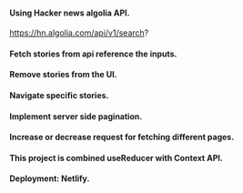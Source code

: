 ####  Using Hacker news algolia API.
https://hn.algolia.com/api/v1/search?

#### Fetch stories from api reference the inputs.
#### Remove stories from the UI.
#### Navigate specific stories.
#### Implement server side pagination.
#### Increase or decrease request for fetching different pages.
#### This project is combined useReducer with Context API.
#### Deployment: Netlify.